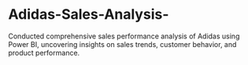# Adidas-Sales-Analysis-
Conducted comprehensive sales performance analysis of Adidas using Power BI, uncovering insights on sales trends, customer behavior, and product performance.
